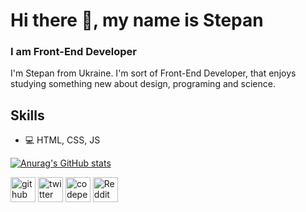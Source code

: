 # Hi there 👋, my name is Stepan
### I am Front-End Developer

I'm Stepan from Ukraine. I'm sort of Front-End Developer,
that enjoys studying something new about design, programing and science.

## Skills
* 💻 HTML, CSS, JS

[![Anurag's GitHub stats](https://github-readme-stats.vercel.app/api?username=Pan-Grayza)](https://github.com/anuraghazra/github-readme-stats)

[<img src='https://cdn.jsdelivr.net/npm/simple-icons@3.0.1/icons/github.svg' alt='github' height='40'>](https://github.com/Pan-Grayza)  [<img src='https://cdn.jsdelivr.net/npm/simple-icons@3.0.1/icons/twitter.svg' alt='twitter' height='40'>](https://twitter.com/Pan_Grayza)  [<img src='https://cdn.jsdelivr.net/npm/simple-icons@3.0.1/icons/codepen.svg' alt='codepen' height='40'>](https://codepen.io/Pan-Grayza)  [<img src='https://cdn.jsdelivr.net/npm/simple-icons@3.0.1/icons/reddit.svg' alt='Reddit' height='40'>](https://www.reddit.com/user/Pan_Grayza)
